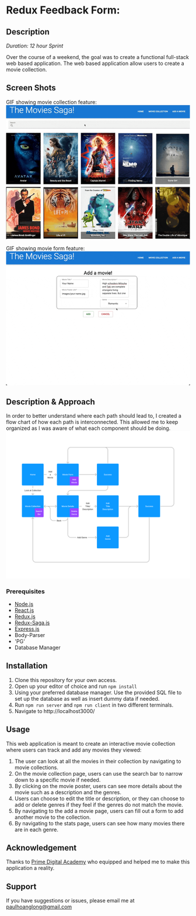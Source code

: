# Redux Feedback Form:

## Description

_Duration: 12 hour Sprint_

Over the course of a weekend, the goal was to create a functional full-stack web based application. The web based application allow users to create a movie collection.


## Screen Shots
GIF showing movie collection feature:
![](demo-one.gif)

GIF showing movie form feature:
![](demo-two.gif)

## Description & Approach

In order to better understand where each path should lead to, I created a flow chart of how each path is interconnected. This allowed me to keep organized as I was aware of what each component should be doing.
![](concept.png)



### Prerequisites
- [Node.js](https://nodejs.org/en/)
- [React.js](https://react.dev/)
- [Redux.js](https://redux.js.org)
- [Redux-Saga.js](https://redux-saga.js.org/)
- [Express.js](https://expressjs.com/)
- Body-Parser
- 'PG'
- Database Manager

## Installation
1. Clone this repository for your own access.
2. Open up your editor of choice and run `npm install`
3. Using your preferred database manager. Use the provided SQL file to set up the database as well as insert dummy data if needed.
4. Run `npm run server`  and `npm run client` in two different terminals.
5. Navigate to http://localhost3000/

## Usage
This web application is meant to create an interactive movie collection where users can track and add any movies they viewed:
 1. The user can look at all the movies in their collection by navigating to movie collections.
 2. On the movie collection page, users can use the search bar to narrow down to a specific movie if needed.
 3. By clicking on the movie poster, users can see more details about the movie such as a description and the genres.
 4. Users can choose to edit the title or description, or they can choose to add or delete genres if they feel if the genres do not match the movie.
 5. By navigating to the add a movie page, users can fill out a form to add another movie to the collection.
 6. By navigating to the stats page, users can see how many movies there are in each genre.

## Acknowledgement
Thanks to [Prime Digital Academy](www.primeacademy.io) who equipped and helped me to make this application a reality.

## Support
If you have suggestions or issues, please email me at [paulhoanglong@gmail.com](www.google.com)